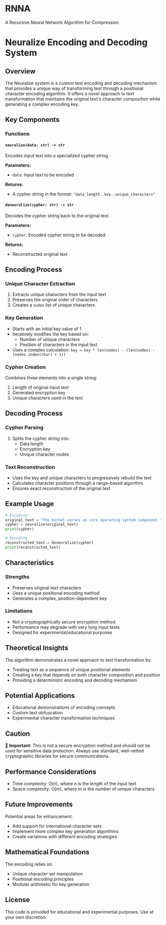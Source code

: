 # RNNA
A Recursive Neural Network Algorithm for Compression

# Neuralize Encoding and Decoding System

## Overview

The Neuralize system is a custom text encoding and decoding mechanism that provides a unique way of transforming text through a positional character encoding algorithm. It offers a novel approach to text transformation that maintains the original text's character composition while generating a complex encoding key.

## Key Components

### Functions

#### `neuralize(data: str) -> str`
Encodes input text into a specialized cypher string.

**Parameters:**
- `data`: Input text to be encoded

**Returns:**
- A cypher string in the format: `"data_length..key..unique_characters"`

#### `deneuralize(cypher: str) -> str`
Decodes the cypher string back to the original text.

**Parameters:**
- `cypher`: Encoded cypher string to be decoded

**Returns:**
- Reconstructed original text

## Encoding Process

### Unique Character Extraction
1. Extracts unique characters from the input text
2. Preserves the original order of characters
3. Creates a `nodes` list of unique characters

### Key Generation
- Starts with an initial key value of 1
- Iteratively modifies the key based on:
  - Number of unique characters
  - Position of characters in the input text
- Uses a complex calculation: 
  `key = key * len(nodes) - (len(nodes) - (nodes.index(char) + 1))`

### Cypher Creation
Combines three elements into a single string:
1. Length of original input text
2. Generated encryption key
3. Unique characters used in the text

## Decoding Process

### Cypher Parsing
1. Splits the cypher string into:
   - Data length
   - Encryption key
   - Unique character nodes

### Text Reconstruction
- Uses the key and unique characters to progressively rebuild the text
- Calculates character positions through a range-based algorithm
- Ensures exact reconstruction of the original text

## Example Usage

```python
# Encoding
original_text = "The kernel serves as core operating system component that manages hardware resources."
cypher = neuralize(original_text)
print(cypher)

# Decoding
reconstructed_text = deneuralize(cypher)
print(reconstructed_text)
```

## Characteristics

### Strengths
- Preserves original text characters
- Uses a unique positional encoding method
- Generates a complex, position-dependent key

### Limitations
- Not a cryptographically secure encryption method
- Performance may degrade with very long input texts
- Designed for experimental/educational purposes

## Theoretical Insights

The algorithm demonstrates a novel approach to text transformation by:
- Treating text as a sequence of unique positional elements
- Creating a key that depends on both character composition and position
- Providing a deterministic encoding and decoding mechanism

## Potential Applications

- Educational demonstrations of encoding concepts
- Custom text obfuscation
- Experimental character transformation techniques

## Caution

🚨 **Important:** This is not a secure encryption method and should not be used for sensitive data protection. Always use standard, well-vetted cryptographic libraries for secure communications.

## Performance Considerations

- Time complexity: O(n), where n is the length of the input text
- Space complexity: O(m), where m is the number of unique characters

## Future Improvements

Potential areas for enhancement:
- Add support for international character sets
- Implement more complex key generation algorithms
- Create variations with different encoding strategies

## Mathematical Foundations

The encoding relies on:
- Unique character set manipulation
- Positional encoding principles
- Modular arithmetic for key generation

## License

This code is provided for educational and experimental purposes. Use at your own discretion.
